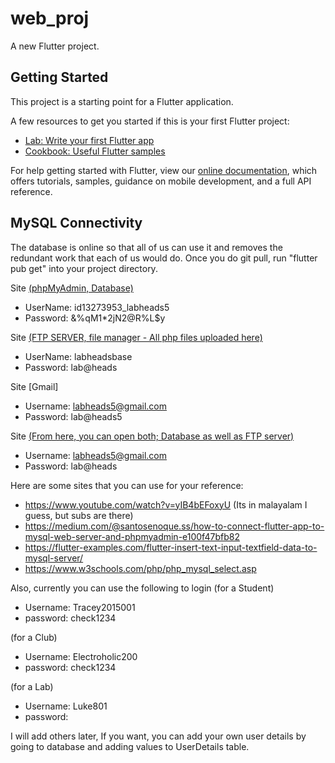 # web_proj

A new Flutter project.

## Getting Started

This project is a starting point for a Flutter application.

A few resources to get you started if this is your first Flutter project:

- [Lab: Write your first Flutter app](https://flutter.dev/docs/get-started/codelab)
- [Cookbook: Useful Flutter samples](https://flutter.dev/docs/cookbook)

For help getting started with Flutter, view our
[online documentation](https://flutter.dev/docs), which offers tutorials,
samples, guidance on mobile development, and a full API reference.

## MySQL Connectivity

The database is online so that all of us can use it and removes the redundant work that each of us would do. Once you do git pull, run "flutter pub get" into your project directory.

Site [(phpMyAdmin, Database)](https://databases.000webhost.com/index.php)
- UserName: id13273953_labheads5
- Password: &%qM1*2jN2@R%L$y

Site [(FTP SERVER, file manager - All php files uploaded here)](https://files.000webhost.com/)
- UserName: labheadsbase
- Password: lab@heads

Site [Gmail]
- Username: labheads5@gmail.com
- Password: lab@heads5

Site [(From here, you can open both; Database as well as FTP server)](https://www.000webhost.com/members/website/labheadsbase/database)
- Username: labheads5@gmail.com
- Password: lab@heads

Here are some sites that you can use for your reference:
- https://www.youtube.com/watch?v=yIB4bEFoxyU (Its in malayalam I guess, but subs are there)
- https://medium.com/@santosenoque.ss/how-to-connect-flutter-app-to-mysql-web-server-and-phpmyadmin-e100f47bfb82
- https://flutter-examples.com/flutter-insert-text-input-textfield-data-to-mysql-server/
- https://www.w3schools.com/php/php_mysql_select.asp

Also, currently you can use the following to login 
(for a Student)
- Username: Tracey2015001  
- password: check1234

(for a Club)
- Username: Electroholic200  
- password: check1234

(for a Lab)
- Username: Luke801  
- password: 

 I will add others later, If you want, you can add your own user details by going to database and adding values to UserDetails table.
